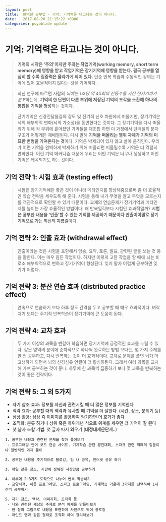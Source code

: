 ```yaml
---
layout: post
title:  완벽한 공부법 - 기억: 기억력은 타고나는 것이 아니다.
date:   2017-08-20 21:15:22 +0900
categories: psyoblade update
---
```

# 기억: 기억력은 타고나는 것이 아니다.
> **기억의 시작은 '주의'이지만 주의는 작업기억(working memory, short term memory)에 영향을 받고 작업기억은 장기기억에 영향을 받는다. 결국 공부를 열심히 할 수록 집중력은 올라가게 되어 있다.** 단순 반복 학습과 수동적인 강의는 기억에 있어 효율적이지 않다는 것을 기억하자.

> 최신 연구에 따르면 사람의 *뇌에는 1초당 약 40회의 진동수를 가진 전자기파가 분포*하는데, **기억의 한 단편이 다른 부위에 저장된 기억의 조각을 소환해 하나의 통합된 기억을 형성**하는 것이다.

> 단기기억은 신경전달물질의 강도 및 전기적 신호 차원에서 머물지만, 장기기억은 뇌의 해부학적 변화(뇌의 가소성)을 동반한다는 것이다. 그 장기기억을 다시 떠올리기 위해 각 부위에 흩어졌던 기억들을 재조합 하면 이 과정에서 단백질의 분자 구조가 어떻게든 재배열된다. 다시 말해 **기억을 떠올리는 행위 자체가 기억의 미묘한 변형을 가져온다는 것**이다. 기억은 박제되어 있지 않고 살아 움직인다. 우리가 어떤 기억을 완벽하게 박제하기 위해 떠올리면 떠올릴수록 기억은 더 격렬히 변화한다. 이런 기억 메커니즘 때문에 우리는 어떤 기억은 너무나 생생하고 어떤 기억은 왜곡되기도 하는 것이다.


## 기억 전략 1: 시험 효과 (testing effect)
> 시험은 장기기억에만 좋은 것이 아니라 메타인지를 향상해줌으로써 좀 더 효율적인 학습 전략을 세우도록 해 준다. 시험을 통해 내가 무엇을 알고 무엇을 모르는지를 객관적으로 확인할 수 있기 때문이다. 교재의 연습문제가 장기기억과 메타인지를 높이는 가장 효율적인 방법이다. 왜 반복일긱보다 시험인 효과적일까? **시험은 공부한 내용을 '인출'할 수 있는 기회를 제공하기 때문이다 인출이야말로 장기기억으로 가는 최선의 지름길**이다.

## 기억 전략 2: 인출 효과 (withdrawal effect)
> 인출이라는 것은 시험을 포함해서 암송, 요약, 토론, 발표, 관련된 글을 쓰는 것 등을 말한다. 이는 매우 힘든 작업이다. 하지만 이렇게 고된 작업을 할 때에 뇌는 비로소 해부학적으로 변하고 장기기억이 형성된다. 잊지 말자 어렵게 공부하면 잊기가 어렵다.

## 기억 전략 3: 분산 연습 효과 (distributed practice effect)
> 연속으로 연습하기 보다 하루 정도 간격을 두고 공부할 때 매우 효과적이다. 벼락치기 보다는 주기적 반복학습이 장기기억에 큰 도움이 된다.

## 기억 전략 4: 교차 효과
> 두 가지 이상의 과목을 번갈아 학습하면 장기기억에 긍정적인 효과를 누릴 수 있다. 같은 영역의 분야에 순차적으로 하나씩 완료하는 방법 보다는, 몇 가지 주제를 한 번 공부하고, 다시 반복하는 것이 더 효과적이다. 교차로 문제를 풀면 뇌가 더 고생하게 되면서 뇌의 신경섬유 연결이 더 활성화된다. 그래서 여러 과목을 교차해 가며 공부하는 것이 좋다. 하루에 한 과목씩 집중하기 보다 몇 과목을 반복하는 것이 좋은 전략이다.

## 기억 전략 5: 그 외 5가지
* 자기 참조 효과: 정보를 자신과 관련시킬 때 더 많은 정보를 기억한다
* 맥락 효과: 공부할 때의 맥락과 유사할 때 기억을 더 잘한다. (시간, 장소, 분위기 등)
* 심상 활용: 심상 즉 이미지를 활용하여 암기하면 더 효과가 좋다
* 조직화: 분류 하거나 상위 혹은 하위개념 식으로 위계를 세우면 더 기억이 잘 된다
* 첫 낱자 조합 기법: 첫 글자 따서 외우기 (태정태세문단세..)


```Strategy
1. 공부한 내용과 관련된 문제를 찾아 풀어보기
 - 프로그래밍 언어 코드 연습 사이트, 기계학습 관련 경진대회, 스파크 관련 까페의 질문이나 일반적인 과제 풀이

2. 공부한 내용을 주기적으로 블로깅, 팀 내 공유, 인터넷 공유 하기

3. 매일 같은 장소, 시간에 정해진 시간만큼 공부하기

4. 하루에 2~3가지 토픽으로 나누어 반복 학습하기
 - 교양서적, 하둡 프로그래밍, 스파크 프로그래밍, 기계학습 가운데 3가지를 선택하여 1시간씩 공부하기

5. 자기 참조, 맥락, 이미지화, 조직화 등
 - 나와 관련된 세상의 주제로 분석 예제를 만들어보기
 - 한 장의 그림으로 내용을 표현하여 사진으로 찍어 블로깅
 - 마인드 맵과 같은 형태로 조직화 하여 정리해보기
``` 
